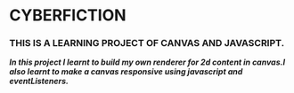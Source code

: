 # CYBERFICTION
### THIS IS A LEARNING PROJECT OF CANVAS AND JAVASCRIPT.
***In this project I learnt to build my own renderer for 2d content in canvas.I also learnt to make a canvas responsive using javascript and eventListeners.***
